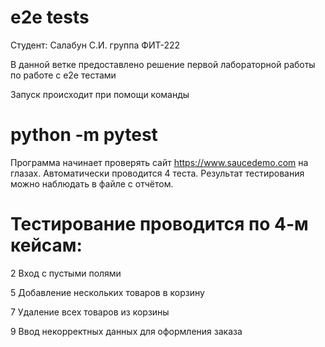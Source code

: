 # e2e tests 

Студент: Салабун С.И. группа ФИТ-222

В данной ветке предоставлено решение первой лабораторной работы по работе с e2e тестами

Запуск происходит при помощи команды 
# python -m pytest

Программа начинает проверять сайт https://www.saucedemo.com на глазах. 
Автоматически проводится 4 теста. Результат тестирования можно наблюдать в файле с отчётом.

# Тестирование проводится по 4-м кейсам:

2 Вход с пустыми полями

5 Добавление нескольких товаров в корзину

7 Удаление всех товаров из корзины

9 Ввод некорректных данных для оформления заказа
